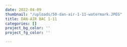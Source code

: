 ```yaml
---
date: 2022-04-09
thumbnail: "/uploads/50-dan-air-1-11-watermark.JPEG"
title: DAN-AIR BAC 1-11
categories: []
project_bg_color: ''
project_fg_color: ''

---
```

